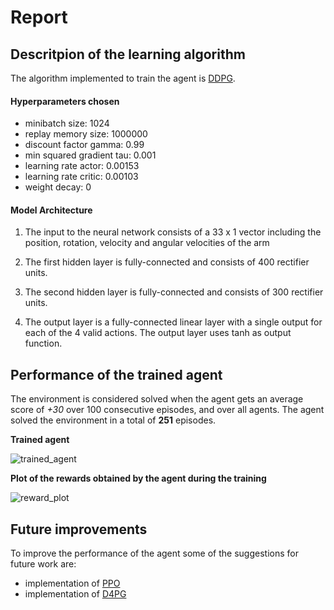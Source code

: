 # Report

## Descritpion of the learning algorithm

The algorithm implemented to train the agent is [DDPG](https://arxiv.org/abs/1509.02971).

#### Hyperparameters chosen

- minibatch size: 1024
- replay memory size: 1000000
- discount factor gamma: 0.99
- min squared gradient tau: 0.001
- learning rate actor: 0.00153
- learning rate critic: 0.00103
- weight decay: 0

#### Model Architecture

1. The input to the neural network consists of a 33 x 1 vector including the position, rotation, velocity and angular velocities of the arm

2. The first hidden layer is fully-connected and consists of 400 rectifier units.

3. The second hidden layer is fully-connected and consists of 300 rectifier units.

4. The output layer is a fully-connected linear layer with a single output for each of the 4 valid actions. The output layer uses tanh as output function.

## Performance of the trained agent
The environment is considered solved when the agent gets an average score of *+30* over 100 consecutive episodes, and over all agents.
The agent solved the environment in a total of **251** episodes.

**Trained agent**

![trained_agent](https://user-images.githubusercontent.com/36470989/62230382-f90dc500-b3c1-11e9-9692-43c08819c691.gif)



**Plot of the rewards obtained by the agent during the training**

![reward_plot](https://user-images.githubusercontent.com/36470989/62543155-92732600-b85d-11e9-9825-161c413ed318.png)

## Future improvements

To improve the performance of the agent some of the suggestions for future work are:
- implementation of [PPO](https://blog.openai.com/openai-baselines-ppo/)
- implementation of [D4PG](https://openreview.net/forum?id=SyZipzbCb)
